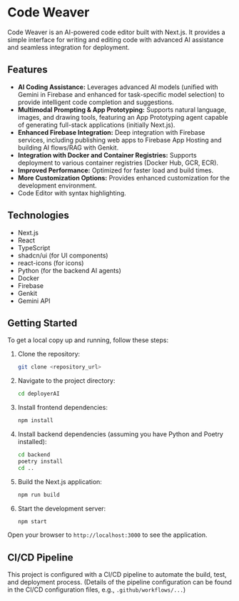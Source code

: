 # Code Weaver

Code Weaver is an AI-powered code editor built with Next.js. It provides a simple interface for writing and editing code with advanced AI assistance and seamless integration for deployment.

## Features

*   **AI Coding Assistance:** Leverages advanced AI models (unified with Gemini in Firebase and enhanced for task-specific model selection) to provide intelligent code completion and suggestions.
*   **Multimodal Prompting & App Prototyping:** Supports natural language, images, and drawing tools, featuring an App Prototyping agent capable of generating full-stack applications (initially Next.js).
*   **Enhanced Firebase Integration:** Deep integration with Firebase services, including publishing web apps to Firebase App Hosting and building AI flows/RAG with Genkit.
*   **Integration with Docker and Container Registries:** Supports deployment to various container registries (Docker Hub, GCR, ECR).
*   **Improved Performance:** Optimized for faster load and build times.
*   **More Customization Options:** Provides enhanced customization for the development environment.
*   Code Editor with syntax highlighting.

## Technologies

*   Next.js
*   React
*   TypeScript
*   shadcn/ui (for UI components)
*   react-icons (for icons)
*   Python (for the backend AI agents)
*   Docker
*   Firebase
*   Genkit
*   Gemini API

## Getting Started

To get a local copy up and running, follow these steps:

1.  Clone the repository:
    ```bash
    git clone <repository_url>
    ```
2.  Navigate to the project directory:
    ```bash
    cd deployerAI
    ```
3.  Install frontend dependencies:
    ```bash
    npm install
    ```
4.  Install backend dependencies (assuming you have Python and Poetry installed):
    ```bash
    cd backend
    poetry install
    cd ..
    ```
5.  Build the Next.js application:
    ```bash
    npm run build
    ```
6.  Start the development server:
    ```bash
    npm start
    ```

Open your browser to `http://localhost:3000` to see the application.

## CI/CD Pipeline

This project is configured with a CI/CD pipeline to automate the build, test, and deployment process. (Details of the pipeline configuration can be found in the CI/CD configuration files, e.g., `.github/workflows/...`)
